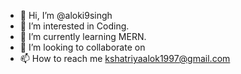 
- 👋 Hi, I’m @aloki9singh
- 👀 I’m interested in Coding.
- 🌱 I’m currently learning MERN.
- 💞️ I’m looking to collaborate on 
- 📫 How to reach me kshatriyaalok1997@gmail.com

<!---
aloki9singh/aloki9singh is a ✨ special ✨ repository because its `README.md` (this file) appears on your GitHub profile.
You can click the Preview link to take a look at your changes.
--->
